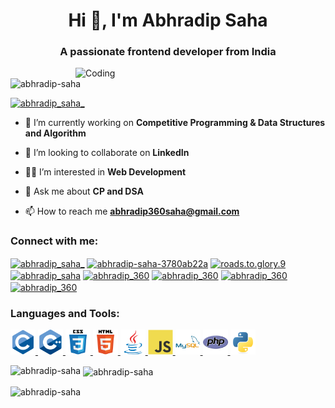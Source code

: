 <h1 align="center">Hi 👋, I'm Abhradip Saha</h1>
<h3 align="center">A passionate frontend developer from India</h3>
<img align="right" alt="Coding" width="400" src="https://i.pinimg.com/originals/54/e3/7d/54e37d8074ebcde1d96c77d7b2a7f310.gif">

<p align="left"> <img src="https://komarev.com/ghpvc/?username=abhradip-saha&label=Profile%20views&color=0e75b6&style=flat" alt="abhradip-saha" /> </p>

<p align="left"> <a href="https://twitter.com/abhradip_saha_" target="blank"><img src="https://img.shields.io/twitter/follow/abhradip_saha_?logo=twitter&style=for-the-badge" alt="abhradip_saha_" /></a> </p>

- 🔭 I’m currently working on **Competitive Programming & Data Structures and Algorithm**

- 🤝 I’m looking to collaborate on **LinkedIn**

- 👨‍💻 I’m interested in **Web Development**

- 💬 Ask me about **CP and DSA**

- 📫 How to reach me **abhradip360saha@gmail.com**

<h3 align="left">Connect with me:</h3>
<p align="left">
<a href="https://twitter.com/abhradip_saha_" target="blank"><img align="center" src="https://raw.githubusercontent.com/rahuldkjain/github-profile-readme-generator/master/src/images/icons/Social/twitter.svg" alt="abhradip_saha_" height="30" width="40" /></a>
<a href="https://linkedin.com/in/abhradip-saha-3780ab22a" target="blank"><img align="center" src="https://raw.githubusercontent.com/rahuldkjain/github-profile-readme-generator/master/src/images/icons/Social/linked-in-alt.svg" alt="abhradip-saha-3780ab22a" height="30" width="40" /></a>
<a href="https://fb.com/roads.to.glory.9" target="blank"><img align="center" src="https://raw.githubusercontent.com/rahuldkjain/github-profile-readme-generator/master/src/images/icons/Social/facebook.svg" alt="roads.to.glory.9" height="30" width="40" /></a>
<a href="https://instagram.com/abhradip_saha" target="blank"><img align="center" src="https://raw.githubusercontent.com/rahuldkjain/github-profile-readme-generator/master/src/images/icons/Social/instagram.svg" alt="abhradip_saha" height="30" width="40" /></a>
<a href="https://www.codechef.com/users/abhradip_360" target="blank"><img align="center" src="https://cdn.jsdelivr.net/npm/simple-icons@3.1.0/icons/codechef.svg" alt="abhradip_360" height="30" width="40" /></a>
<a href="https://codeforces.com/profile/abhradip_360" target="blank"><img align="center" src="https://raw.githubusercontent.com/rahuldkjain/github-profile-readme-generator/master/src/images/icons/Social/codeforces.svg" alt="abhradip_360" height="30" width="40" /></a>
<a href="https://www.leetcode.com/abhradip_360" target="blank"><img align="center" src="https://raw.githubusercontent.com/rahuldkjain/github-profile-readme-generator/master/src/images/icons/Social/leet-code.svg" alt="abhradip_360" height="30" width="40" /></a>
<a href="https://auth.geeksforgeeks.org/user/abhradip_360" target="blank"><img align="center" src="https://raw.githubusercontent.com/rahuldkjain/github-profile-readme-generator/master/src/images/icons/Social/geeks-for-geeks.svg" alt="abhradip_360" height="30" width="40" /></a>
</p>

<h3 align="left">Languages and Tools:</h3>
<p align="left"> <a href="https://www.cprogramming.com/" target="_blank" rel="noreferrer"> <img src="https://raw.githubusercontent.com/devicons/devicon/master/icons/c/c-original.svg" alt="c" width="40" height="40"/> </a> <a href="https://www.w3schools.com/cpp/" target="_blank" rel="noreferrer"> <img src="https://raw.githubusercontent.com/devicons/devicon/master/icons/cplusplus/cplusplus-original.svg" alt="cplusplus" width="40" height="40"/> </a> <a href="https://www.w3schools.com/css/" target="_blank" rel="noreferrer"> <img src="https://raw.githubusercontent.com/devicons/devicon/master/icons/css3/css3-original-wordmark.svg" alt="css3" width="40" height="40"/> </a> <a href="https://www.w3.org/html/" target="_blank" rel="noreferrer"> <img src="https://raw.githubusercontent.com/devicons/devicon/master/icons/html5/html5-original-wordmark.svg" alt="html5" width="40" height="40"/> </a> <a href="https://www.java.com" target="_blank" rel="noreferrer"> <img src="https://raw.githubusercontent.com/devicons/devicon/master/icons/java/java-original.svg" alt="java" width="40" height="40"/> </a> <a href="https://developer.mozilla.org/en-US/docs/Web/JavaScript" target="_blank" rel="noreferrer"> <img src="https://raw.githubusercontent.com/devicons/devicon/master/icons/javascript/javascript-original.svg" alt="javascript" width="40" height="40"/> </a> <a href="https://www.mysql.com/" target="_blank" rel="noreferrer"> <img src="https://raw.githubusercontent.com/devicons/devicon/master/icons/mysql/mysql-original-wordmark.svg" alt="mysql" width="40" height="40"/> </a> <a href="https://www.php.net" target="_blank" rel="noreferrer"> <img src="https://raw.githubusercontent.com/devicons/devicon/master/icons/php/php-original.svg" alt="php" width="40" height="40"/> </a> <a href="https://www.python.org" target="_blank" rel="noreferrer"> <img src="https://raw.githubusercontent.com/devicons/devicon/master/icons/python/python-original.svg" alt="python" width="40" height="40"/> </a> </p>

<p><img align="left" src="https://github-readme-stats.vercel.app/api/top-langs?username=abhradip-saha&show_icons=true&locale=en&layout=compact" alt="abhradip-saha" /></p>

<p>&nbsp;<img align="center" src="https://github-readme-stats.vercel.app/api?username=abhradip-saha&show_icons=true&locale=en" alt="abhradip-saha" /></p>

<p><img align="center" src="https://github-readme-streak-stats.herokuapp.com/?user=abhradip-saha&" alt="abhradip-saha" /></p>
